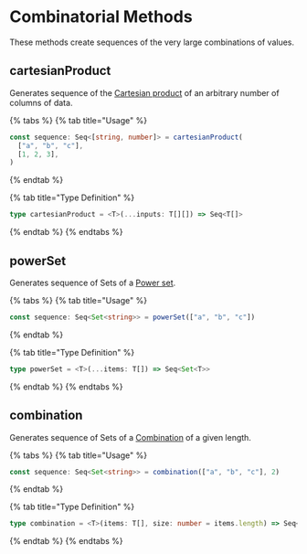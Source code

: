 # Combinatorial Methods

These methods create sequences of the very large combinations of values.

## cartesianProduct

Generates sequence of the [Cartesian product](https://en.wikipedia.org/wiki/Cartesian_product) of an arbitrary number of columns of data.

{% tabs %}
{% tab title="Usage" %}

```typescript
const sequence: Seq<[string, number]> = cartesianProduct(
  ["a", "b", "c"],
  [1, 2, 3],
)
```

{% endtab %}

{% tab title="Type Definition" %}

```typescript
type cartesianProduct = <T>(...inputs: T[][]) => Seq<T[]>
```

{% endtab %}
{% endtabs %}

## powerSet

Generates sequence of Sets of a [Power set](https://en.wikipedia.org/wiki/Power_set).

{% tabs %}
{% tab title="Usage" %}

```typescript
const sequence: Seq<Set<string>> = powerSet(["a", "b", "c"])
```

{% endtab %}

{% tab title="Type Definition" %}

```typescript
type powerSet = <T>(...items: T[]) => Seq<Set<T>>
```

{% endtab %}
{% endtabs %}

## combination

Generates sequence of Sets of a [Combination](https://en.wikipedia.org/wiki/Combination) of a given length.

{% tabs %}
{% tab title="Usage" %}

```typescript
const sequence: Seq<Set<string>> = combination(["a", "b", "c"], 2)
```

{% endtab %}

{% tab title="Type Definition" %}

```typescript
type combination = <T>(items: T[], size: number = items.length) => Seq<Set<T>>
```

{% endtab %}
{% endtabs %}
